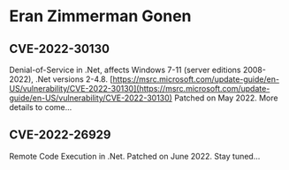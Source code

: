 # Eran Zimmerman Gonen

## CVE-2022-30130
Denial-of-Service in .Net, affects Windows 7-11 (server editions 2008-2022), .Net versions 2-4.8.
[https://msrc.microsoft.com/update-guide/en-US/vulnerability/CVE-2022-30130](https://msrc.microsoft.com/update-guide/en-US/vulnerability/CVE-2022-30130)
Patched on May 2022.
More details to come...

## CVE-2022-26929
Remote Code Execution in .Net.
Patched on June 2022.
Stay tuned...
